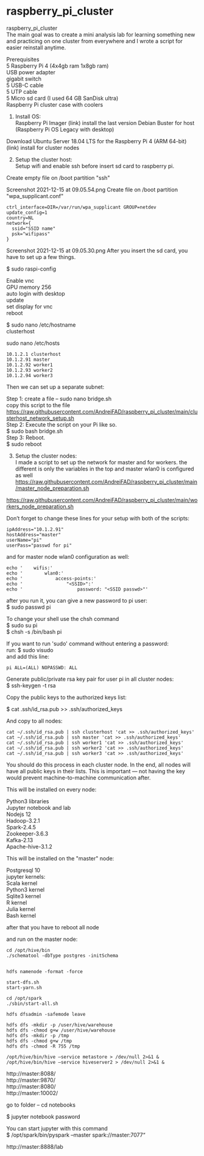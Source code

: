 # raspberry_pi_cluster
raspberry_pi_cluster<br>
The main goal was to create a mini analysis lab for learning something new and practicing on one cluster from everywhere and I wrote a script for easier reinstall anytime.


Prerequisites<br>
5 Raspberry Pi 4 (4x4gb ram 1x8gb ram)<br>
USB power adapter<br>
gigabit switch<br>
5 USB-C cable<br>
5 UTP cable<br>
5 Micro sd card (I used 64 GB SanDisk ultra)<br>
Raspberry Pi cluster case with coolers

1. Install OS:<br>
Raspberry Pi Imager (link) install the last version Debian Buster for host<br>
(Raspberry Pi OS Legacy with desktop)<br>

Download Ubuntu Server 18.04 LTS for the Raspberry Pi 4 (ARM 64-bit) (link) install for cluster nodes

2. Setup the cluster host:<br>
Setup wifi and enable ssh before insert sd card to raspberry pi.

Create empty file on /boot partition "ssh"

Screenshot 2021-12-15 at 09.05.54.png
Create file on /boot partition "wpa_supplicant.conf"
```
ctrl_interface=DIR=/var/run/wpa_supplicant GROUP=netdev
update_config=1
country=NL
network={
  ssid="SSID name"
  psk="wifipass"
}
```

Screenshot 2021-12-15 at 09.05.30.png
After you insert the sd card, you have to set up a few things.

$ sudo raspi-config

Enable vnc <br>
GPU memory 256<br>
auto login with desktop<br>
update<br>
set display for vnc<br>
reboot<br>

$ sudo nano /etc/hostname<br>
clusterhost

sudo nano /etc/hosts<br>
```
10.1.2.1 clusterhost
10.1.2.91 master
10.1.2.92 worker1
10.1.2.93 worker2
10.1.2.94 worker3
```

Then we can set up a separate subnet:

Step 1: create a file – sudo nano bridge.sh<br>
copy this script to the file https://raw.githubusercontent.com/AndreiFAD/raspberry_pi_cluster/main/clusterhost_network_setup.sh<br>
Step 2: Execute the script on your Pi like so.<br>
$ sudo bash bridge.sh<br>
Step 3: Reboot.<br>
$ sudo reboot

3. Setup the cluster nodes:<br>
I made a script to set up the network for master and for workers. the different is only the variables in the top and master wlan0 is configured as well<br>
https://raw.githubusercontent.com/AndreiFAD/raspberry_pi_cluster/main/master_node_preparation.sh

https://raw.githubusercontent.com/AndreiFAD/raspberry_pi_cluster/main/workers_node_preparation.sh

Don’t forget to change these lines for your setup with both of the scripts:
```
ipAddress="10.1.2.91"
hostAddress="master"
userName="pi"
userPass="passwd for pi"
```
and for master node wlan0 configuration as well:<br>
```
echo '    wifis:'
echo '        wlan0:'
echo '            access-points:'
echo '                "<SSID>":'
echo '                    password: "<SSID passwd>"'
```
after you run it, you can give a new password to pi user:<br>
$ sudo passwd pi

To change your shell use the chsh command<br>
$ sudo su pi<br>
$ chsh -s /bin/bash pi


If you want to run 'sudo' command without entering a password:<br>
run: $ sudo visudo<br>
and add this line:<br>
```
pi ALL=(ALL) NOPASSWD: ALL
```

Generate public/private rsa key pair for user pi in all cluster nodes:<br>
$ ssh-keygen -t rsa

Copy the public keys to the authorized keys list:

$ cat .ssh/id_rsa.pub  >> .ssh/authorized_keys

And copy to all nodes:
```
cat ~/.ssh/id_rsa.pub | ssh clusterhost 'cat >> .ssh/authorized_keys'
cat ~/.ssh/id_rsa.pub | ssh master 'cat >> .ssh/authorized_keys'
cat ~/.ssh/id_rsa.pub | ssh worker1 'cat >> .ssh/authorized_keys'
cat ~/.ssh/id_rsa.pub | ssh worker2 'cat >> .ssh/authorized_keys'
cat ~/.ssh/id_rsa.pub | ssh worker3 'cat >> .ssh/authorized_keys'
```

You should do this process in each cluster node. In the end, all nodes will have all public keys in their lists. This is important — not having the key would prevent machine-to-machine communication after.

This will be installed on every node:

Python3 libraries<br>
Jupyter notebook and lab<br>
Nodejs 12<br>
Hadoop-3.2.1<br>
Spark-2.4.5<br>
Zookeeper-3.6.3<br>
Kafka-2.13<br>
Apache-hive-3.1.2

This will be installed on the "master" node:

Postgresql 10<br>
jupyter kernels:<br>
Scala kernel<br>
Python3 kernel<br>
Sqlite3 kernel<br>
R kernel<br>
Julia kernel<br>
Bash kernel<br>

after that you have to reboot all node

and run on the master node:<br>
```
cd /opt/hive/bin
./schematool -dbType postgres -initSchema


hdfs namenode -format -force

start-dfs.sh
start-yarn.sh

cd /opt/spark
./sbin/start-all.sh

hdfs dfsadmin -safemode leave

hdfs dfs -mkdir -p /user/hive/warehouse
hdfs dfs -chmod g+w /user/hive/warehouse
hdfs dfs -mkdir -p /tmp
hdfs dfs -chmod g+w /tmp
hdfs dfs -chmod -R 755 /tmp

/opt/hive/bin/hive –service metastore > /dev/null 2>&1 &
/opt/hive/bin/hive –service hiveserver2 > /dev/null 2>&1 &
```

http://master:8088/<br>
http://master:9870/<br>
http://master:8080/<br>
http://master:10002/<br>

go to folder – cd notebooks


$ jupyter notebook password
  
  
You can start jupyter with this command <br> 
$ /opt/spark/bin/pyspark –master spark://master:7077“

http://master:8888/lab
